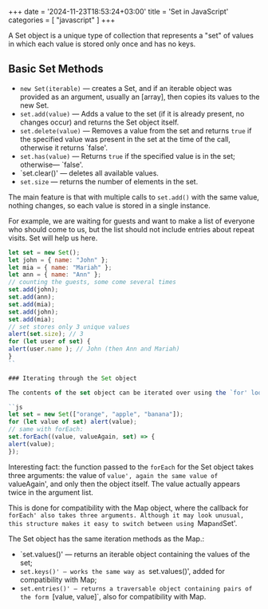 +++
date = '2024-11-23T18:53:24+03:00'
title = 'Set in JavaScript'
categories = [ "javascript" ]
+++

A Set object is a unique type of collection that represents a "set" of values in which each value is stored only once and has no keys.

Basic Set Methods
-------------------

- `new Set(iterable)` — creates a Set, and if an iterable object was provided as an argument, usually an [array], then copies its values to the new Set.
- `set.add(value)` — Adds a value to the set (if it is already present, no changes occur) and returns the Set object itself.
- `set.delete(value)` — Removes a value from the set and returns `true` if the specified value was present in the set at the time of the call, otherwise it returns `false'.
- `set.has(value)` — Returns `true` if the specified value is in the set; otherwise— `false'.
- `set.clear()' — deletes all available values.
- `set.size` — returns the number of elements in the set.

The main feature is that with multiple calls to `set.add()` with the same value, nothing changes, so each value is stored in a single instance.

For example, we are waiting for guests and want to make a list of everyone who should come to us, but the list should not include entries about repeat visits. Set will help us here.

```js
let set = new Set();
let john = { name: "John" };
let mia = { name: "Mariah" };
let ann = { name: "Ann" };
// counting the guests, some come several times
set.add(john);
set.add(ann);
set.add(mia);
set.add(john);
set.add(mia);
// set stores only 3 unique values
alert(set.size); // 3
for (let user of set) {
alert(user.name ); // John (then Ann and Mariah)
}
``

### Iterating through the Set object

The contents of the set object can be iterated over using the `for' loop..of`, and through the 'forEach` method:

``js
let set = new Set(["orange", "apple", "banana"]);
for (let value of set) alert(value);
// same with forEach:
set.forEach((value, valueAgain, set) => {
alert(value);
});
```

Interesting fact: the function passed to the `forEach` for the Set object takes three arguments: the value of `value', again the same value of `valueAgain', and only then the object itself. The value actually appears twice in the argument list.

This is done for compatibility with the Map object, where the callback for `forEach' also takes three arguments. Although it may look unusual, this structure makes it easy to switch between using `Map` and `Set'.

The Set object has the same iteration methods as the Map.:

- `set.values()' — returns an iterable object containing the values of the set;
- `set.keys()' — works the same way as `set.values()', added for compatibility with Map;
- `set.entries()' — returns a traversable object containing pairs of the form `[value, value]`, also for compatibility with Map.